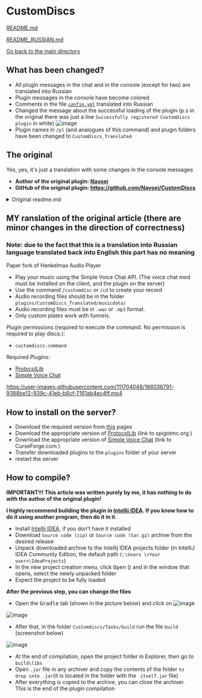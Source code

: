 # CustomDiscs
[README.md](https://github.com/NikSneMC/CustomDiscs#readme)

[README_RUSSIAN.md](https://github.com/NikSneMC/CustomDiscs/blob/main/README_RUSSIAN.md)

[Go back to the main directory](https://github.com/NikSneMC/CustomDiscs)

What has been changed?
-------------
* All plugin messages in the chat and in the console (except for two) are translated into Russian
* Plugin messages in the console have become colored
* Comments in the file [`config.yml`](https://github.com/NikSneMC/CustomDiscs/blob/main/src/main/resources/config.yml ) translated into Russian
* Changed the message about the successful loading of the plugin (p.s in the original there was just a line `Successfully registered CustomDiscs plugin` in white)
  ![image](https://user-images.githubusercontent.com/111704048/186025569-e668624b-5439-449e-9560-02f7fef73de2.png )
* Plugin names in `/pl` (and analogues of this command) and plugin folders have been changed to `CustomDiscs_Translated`

The original
--------
Yes, yes, it's just a translation with some changes in the console messages

* **Author of the original plugin: [Navoei](https://github.com/Navoei )**
* **GitHub of the original plugin: https://github.com/Navoei/CustomDiscs**
<details>
<summary>Original readme.md </summary>

Custom Discs 1.19.x
-------------------

A Paper fork of henkelmax's Audio Player.
* Play custom music discs using the Simple Voice Chat API. (The voice chat mod is required on the client and server.)
* Use `/customdisc` or `/cd` to create a custom disc.
* Music files should go into `plugins/CustomDiscs/musicdata/`
* Music files must be in the `.wav` or `.mp3` format.
* Only custom discs are compatible with hoppers.

Permission Node (Required to run the command. Playing discs does not require a permission.):

* `customdiscs.command`

Dependencies:
=======
* This plugin depends on the latest version of ProtocolLib for

https://user-images.githubusercontent.com/64107368/178426026-c454ac66-5133-4f3a-9af9-7f674e022423.mp4
</details>

MY ranslation of the original article (there are minor changes in the direction of correctness)
---------------------------
### Note: due to the fact that this is a translation into Russian language translated back into English this part has no meaning
Paper fork of Henkelmax Audio Player
* Play your music using the Simple Voice Chat API. (The voice chat mod must be installed on the client, and the plugin on the server)
* Use the command `/customdisc` or `/cd` to create your record
* Audio recording files should be in the folder `plugins/CustomDiscs_Translated/musicdata/`
* Audio recording files must be in `.wav` or `.mp3` format.
* Only custom plates work with funnels.

Plugin permissions (required to execute the command. No permission is required to play discs.):
* `customdiscs.command`

Required Plugins:
* [ProtocolLib](https://www.spigotmc.org/resources/protocollib.1997/)
* [Simple Voice Chat](https://www.curseforge.com/minecraft/bukkit-plugins/simple-voice-chat/files/all)

https://user-images.githubusercontent.com/111704048/186036791-9388be12-939c-41eb-b6cf-7161ab4ec4ff.mp4

How to install on the server?
-------------------------
* Download the required version from [this](https://github.com/NikSneMC/CustomDiscs/releases ) pages
* Download the appropriate version of [ProtocolLib](https://www.spigotmc.org/resources/protocollib.1997/) (link to spigotmc.org )
* Download the appropriate version of [Simple Voice Chat](https://www.curseforge.com/minecraft/bukkit-plugins/simple-voice-chat/files/all ) (link to CurseForge.com )
* Transfer downloaded plugins to the `plugins` folder of your server
* restart the server

How to compile?
--------------------
**IMPORTANT!!! This article was written purely by me, it has nothing to do with the author of the original plugin!**


**I highly recommend building the plugin in [Intellij IDEA](https://www.jetbrains.com/idea/). If you know how to do it using another program, then do it in it.**
* Install [Intellij IDEA](https://www.jetbrains.com/idea/), if you don't have it installed
* Download `Source code (zip)` or `Source code (tar.gz)` archive from the desired release
* Unpack downloaded archive to the Intellij IDEA projects folder (in IntelliJ IDEA Community Edition, the default path `C:\Users \<Your user>\IdeaProjects`)
* In the new project creation menu, click <kbd>Open</kbd> () and in the window that opens, select the newly unpacked folder
* Expect the project to be fully loaded

**After the previous step, you can change the files**

* Open the <kbd>Gradle</kbd> tab (shown in the picture below) and click on ![image](https://user-images.githubusercontent.com/111704048/186053563-1b693c0e-0c7d-458d-850d-2434ec770af5.png)

![image](https://user-images.githubusercontent.com/111704048/186021694-9c49575d-b758-47e9-9ddc-1e5178f4d32e.png )
* After that, in the folder ``Customdiscs/Tasks/build`` run the file ``build`` (screenshot below)

![image](https://user-images.githubusercontent.com/111704048/186022904-caf31c7e-1b33-4d88-8522-a5e482995ecc.png )
* At the end of compilation, open the project folder in Explorer, then go to ``build\libs``
* Open ``.jar`` file in any archiver and copy the contents of the folder ``to drop into .jar``(it is located in the folder with the `` itself.jar`` file)
* After everything is copied to the archive, you can close the archiver. This is the end of the plugin compilation